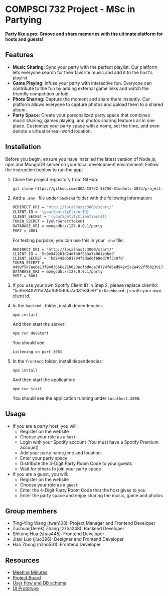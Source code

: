 # COMPSCI 732 Project - MSc in Partying
**Party like a pro: 
Groove and share memories with the ultimate platform for hosts and guests!**

## Features
- __Music Sharing__: Sync your party with the perfect playlist. Our platform lets everyone search for their favorite music and add it to the host's playlist.
- __Game Playing__: Infuse your party with interactive fun. Everyone can contribute to the fun by adding external game links and watch the friendly competition unfold.
- __Photo Sharing__: Capture the moment and share them instantly. Our platform allows everyone to capture photos and upload them to a shared album.
- __Party Space__: Create your personalized party space that combines music sharing, games playing, and photos sharing features all in one place. Customize your party space with a name, set the time, and even denote a virtual or real-world location.

## Installation
Before you begin, ensure you have installed the latest version of Node.js, npm and MongoDB server on your local development environment. Follow the instruction beblow to run the app:

1. Clone the project repository from GitHub:
    ```bash
    git clone https://github.com/UOA-CS732-SE750-Students-2023/project-group-fluffy-fireflies
    ```
2. Add a `.env ` file under `backend` folder with the following information:
    ```bash
    REDIRECT_URI = 'http://localhost:3000/start/'
    CLIENT_ID = '{yourSpotifyClientID}'
    CLIENT_SECRET = '{yourSpotifyClientSecret}'
    TOKEN_SECRET = {yourSerectToken}
    DATABASE_URI = mongodb://127.0.0.1/party
    PORT = 3001
    ```

    For testing purpose, you can use this in your `.env` file:
    ```
    REDIRECT_URI = 'http://localhost:3000/start/'
    CLIENT_ID = '5c9e849201d24dfb8f563a7a081e3be9'
    CLIENT_SECRET = 'b89442d691704f9daddf68ed70f3c9f0'
    TOKEN_SECRET = 0499f5b7ae0e13f94d3866c21b028ecfbd0ca7d724fd6ed942c5c2a492ffb023017b1782e6f461a17aece6cf6254cb4588812dc04caeb9a9a73eb9cdecd7fda9
    DATABASE_URI = mongodb://127.0.0.1/party
    PORT = 3001
    ```
3. If you use your own Spotify Client ID in Step 2, please replace clientId: "5c9e849201d24dfb8f563a7a081e3be9" in `Dashboard.js` with your own client id.
4. In the `backend ` folder, install dependencies:
    ``` 
    npm install
    ```
    And then start the server:
    ```
    npm run devStart
    ```
    You should see:
    ```
    Listening on port 3001
    ```
5. In the `frontend` folder, install dependencies:
    ```
    npm install
    ```
    And then start the application:
    ```
    npm run start
    ```
    You should see the application running under `localhost:3000`.
## Usage
- If you are a party host, you will:
    - Register on the website
    - Choose your role as a `host`
    - Login with your Spotify account (You must have a Spotify Premium account)
    - Add your party name,time and location
    - Enter your party space
    - Distribute the 4-Digit Party Room Code to your guests
    - Wait for others to join your party space
- If you are a guest, you will:
    - Register on the website
    - Choose your role as a `guest`
    - Enter the 4-Digit Party Room Code that the host gives to you
    - Enter the party space and enjoy sharing the music, game and photos

## Group members
- Ting-Ying Wang (twan108): Project Manager and Frontend Developer
- Zushuai(Derek) Zhang (zzha248): Backend Developer
- Shitong Hua (shua445): Frontend Developer
- Jiaqi Luo (jluo396): Designer and Frontend Developer
- Hao Zhong (hzho561): Frontend Developer

## Resources
- [Meeting Minutes](https://github.com/UOA-CS732-SE750-Students-2023/project-group-fluffy-fireflies/wiki)
- [Project Board](https://github.com/orgs/UOA-CS732-SE750-Students-2023/projects/2)
- [User flow and DB schema](https://www.figma.com/file/QgjHye66DRs40dctD8kytG/Diagrams?node-id=0%3A1&t=A0IS9Xn3id1w5ojU-1)
- [UI Prototype](https://www.figma.com/proto/lCqCkMpeoR4nPByI7xLLVb/Website-Wireframes?node-id=1639-201&scaling=scale-down&page-id=1401:1984&starting-point-node-id=1639:201&show-proto-sidebar=1)